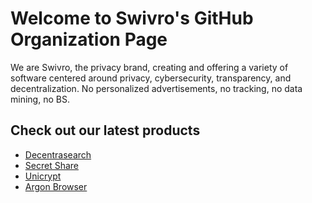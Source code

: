 # Welcome to Swivro's GitHub Organization Page
We are Swivro, the privacy brand, creating and offering a variety of software centered around privacy, cybersecurity, transparency, and decentralization. No personalized advertisements, no tracking, no data mining, no BS.

## Check out our latest products
- <a href="https://ds.swivro.net">Decentrasearch</a>
- <a href="https://swivro.net/secret-share.html">Secret Share</a>
- <a href="https://uc.swivro.net">Unicrypt</a>
- <a href="https://swivro.net/argon.html">Argon Browser</a>


